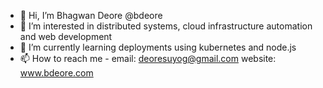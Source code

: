 - 👋 Hi, I’m Bhagwan Deore @bdeore
- 👀 I’m interested in distributed systems, cloud infrastructure automation and web development
- 🌱 I’m currently learning deployments using kubernetes and node.js
- 📫 How to reach me - email: deoresuyog@gmail.com website: www.bdeore.com

